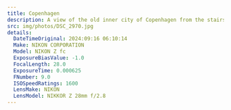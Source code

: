 ```yaml
---
title: Copenhagen
description: A view of the old inner city of Copenhagen from the stairs of the Church of our Savior
src: img/photos/DSC_2970.jpg
details:
  DateTimeOriginal: 2024:09:16 06:10:14
  Make: NIKON CORPORATION
  Model: NIKON Z fc
  ExposureBiasValue: -1.0
  FocalLength: 28.0
  ExposureTime: 0.000625
  FNumber: 9.0
  ISOSpeedRatings: 1600
  LensMake: NIKON
  LensModel: NIKKOR Z 28mm f/2.8
---
```


